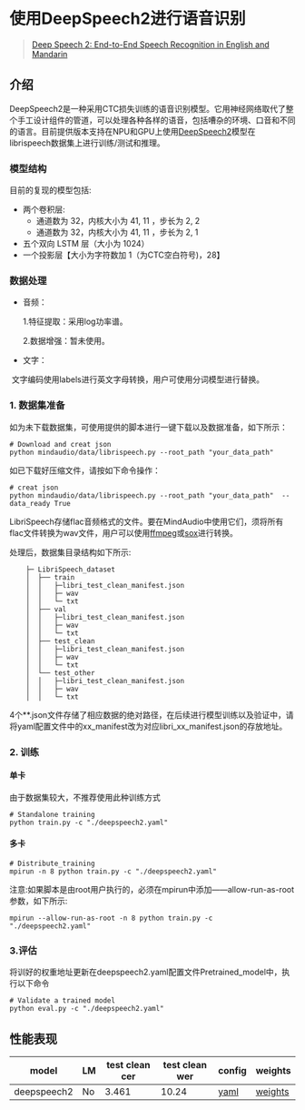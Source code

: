 # 使用DeepSpeech2进行语音识别
> [Deep Speech 2: End-to-End Speech Recognition in English and Mandarin](https://arxiv.org/abs/1512.02595)


## 介绍

DeepSpeech2是一种采用CTC损失训练的语音识别模型。它用神经网络取代了整个手工设计组件的管道，可以处理各种各样的语音，包括嘈杂的环境、口音和不同的语言。目前提供版本支持在NPU和GPU上使用[DeepSpeech2](http://arxiv.org/pdf/1512.02595v1.pdf)模型在librispeech数据集上进行训练/测试和推理。

### 模型结构

目前的复现的模型包括:

- 两个卷积层:
  - 通道数为 32，内核大小为  41, 11 ，步长为  2, 2
  - 通道数为 32，内核大小为  41, 11 ，步长为  2, 1
- 五个双向 LSTM 层（大小为 1024）
- 一个投影层【大小为字符数加 1（为CTC空白符号)，28】

### 数据处理

- 音频：

  1.特征提取：采用log功率谱。

  2.数据增强：暂未使用。

- 文字：

​		文字编码使用labels进行英文字母转换，用户可使用分词模型进行替换。


### 1. 数据集准备
如为未下载数据集，可使用提供的脚本进行一键下载以及数据准备，如下所示：

```shell
# Download and creat json
python mindaudio/data/librispeech.py --root_path "your_data_path"
```

如已下载好压缩文件，请按如下命令操作：

```shell
# creat json
python mindaudio/data/librispeech.py --root_path "your_data_path"  --data_ready True
```

LibriSpeech存储flac音频格式的文件。要在MindAudio中使用它们，须将所有flac文件转换为wav文件，用户可以使用[ffmpeg](https://gist.github.com/seungwonpark/4f273739beef2691cd53b5c39629d830)或[sox](https://sourceforge.net/projects/sox/)进行转换。

处理后，数据集目录结构如下所示:

```
    ├─ LibriSpeech_dataset
    │  ├── train
    │  │   ├─libri_test_clean_manifest.json
    │  │   ├─ wav
    │  │   └─ txt
    │  ├── val
    │  │   ├─libri_test_clean_manifest.json
    │  │   ├─ wav
    │  │   └─ txt
    │  ├── test_clean
    │  │   ├─libri_test_clean_manifest.json
    │  │   ├─ wav
    │  │   └─ txt
    │  └── test_other
    │  │   ├─libri_test_clean_manifest.json
    │  │   ├─ wav
    │  │   └─ txt
```

4个**.json文件存储了相应数据的绝对路径，在后续进行模型训练以及验证中，请将yaml配置文件中的xx_manifest改为对应libri_xx_manifest.json的存放地址。

### 2. 训练
#### 单卡
由于数据集较大，不推荐使用此种训练方式
```shell
# Standalone training
python train.py -c "./deepspeech2.yaml"
```


#### 多卡


```shell
# Distribute_training
mpirun -n 8 python train.py -c "./deepspeech2.yaml"
```
注意:如果脚本是由root用户执行的，必须在mpirun中添加——allow-run-as-root参数，如下所示:
```shell
mpirun --allow-run-as-root -n 8 python train.py -c "./deepspeech2.yaml"
```


### 3.评估

将训好的权重地址更新在deepspeech2.yaml配置文件Pretrained_model中，执行以下命令
```shell
# Validate a trained model
python eval.py -c "./deepspeech2.yaml"
```



## **性能表现**

| model        | LM   | test clean cer| test clean wer | config                                     | weights|
| ----------- | ---- | -------------- | -------------- |--------------------------------------------------------------------------------------------------| ------------------------------------------------------------ |
| deepspeech2 | No   | 3.461          | 10.24          | [yaml](https://github.com/mindsporelab/mindaudio/blob/main/example/deepspeech2/deepspeech2.yaml) | [weights](https://download.mindspore.cn/toolkits/mindaudio/deepspeech2/deepspeech2.ckpt) |
